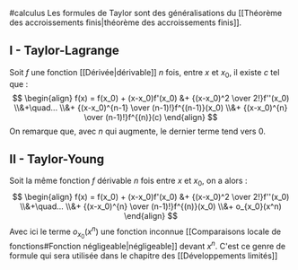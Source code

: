 #calculus 
Les formules de Taylor sont des généralisations du [[Théorème des accroissements finis|théorème des accroissements finis]]. 

## I - Taylor-Lagrange
Soit $f$ une fonction [[Dérivée|dérivable]] $n$ fois, entre $x$ et $x_0$, il existe $c$ tel que :
$$
\begin{align}
f(x) = f(x_0) + (x-x_0)f'(x_0) &+ {(x-x_0)^2 \over 2!}f''(x_0) \\&+\quad... \\&+
{(x-x_0)^{n-1} \over (n-1)!}f^{(n-1)}(x_0) \\&+ 
{(x-x_0)^{n} \over (n-1)!}f^{(n)}(c)
\end{align}
$$
On remarque que, avec $n$ qui augmente, le dernier terme tend vers $0$. 

## II - Taylor-Young
Soit la même fonction $f$ dérivable $n$ fois entre $x$ et $x_0$, on a alors :
$$
\begin{align}
f(x) = f(x_0) + (x-x_0)f'(x_0) &+ {(x-x_0)^2 \over 2!}f''(x_0) \\&+\quad... \\&+
{(x-x_0)^{n} \over (n-1)!}f^{(n)}(x_0) \\&+ 
o_{x_0}(x^n)
\end{align}
$$
Avec ici le terme $o_{x_0}(x^n)$ une fonction inconnue [[Comparaisons locale de fonctions#Fonction négligeable|négligeable]] devant $x^n$. C'est ce genre de formule qui sera utilisée dans le chapitre des [[Développements limités]] 
